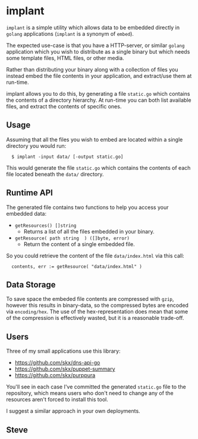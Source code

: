 # implant

`implant` is a simple utility which allows data to be embedded directly
in `golang` applications (`implant` is a synonym of `embed`).

The expected use-case is that you have a HTTP-server, or similar `golang`
application which you wish to distribute as a single binary but which
needs some template files, HTML files, or other media.

Rather than distributing your binary along with a collection of files you
instead embed the file contents in your application, and extract/use them
at run-time.

implant allows you to do this, by generating a file `static.go` which
contains the contents of a directory hierarchy.  At run-time you can both
list available files, and extract the contents of specific ones.



## Usage

Assuming that all the files you wish to embed are located within a
single directory you would run:

      $ implant -input data/ [-output static.go]

This would generate the file `static.go` which contains the contents
of each file located beneath the `data/` directory.



## Runtime API

The generated file contains two functions to help you access your embedded data:

* `getResources() []string`
    * Returns a list of all the files embedded in your binary.
* `getResource( path string  ) ([]byte, error)`
    * Return the content of a single embedded file.

So you could retrieve the content of the file `data/index.html` via this call:

      contents, err := getResource( "data/index.html" )


## Data Storage

To save space the embeded file contents are compressed with `gzip`, however
this results in binary-data, so the compressed bytes are encoded via
`encoding/hex`.  The use of the hex-representation does mean that some of
the compression is effectively wasted, but it is a reasonable trade-off.


## Users

Three of my small applications use this library:

* https://github.com/skx/dns-api-go
* https://github.com/skx/puppet-summary
* https://github.com/skx/purppura

You'll see in each case I've committed the generated `static.go` file to the repository, which means users who don't need to change any of the resources aren't forced to install this tool.

I suggest a similar approach in your own deployments.


Steve
--
